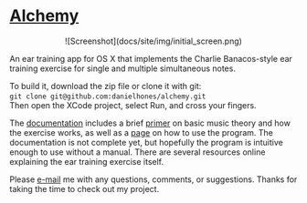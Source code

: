 # [Alchemy](http://www.alchemyeartraining.com)

<center>![Screenshot](docs/site/img/initial_screen.png)</center>

An ear training app for OS X that implements the Charlie Banacos-style ear training exercise for single and multiple
simultaneous notes.

To build it, download the zip file or clone it with git:<br>
```git clone git@github.com:danielhones/alchemy.git```<br>
Then open the XCode project, select Run, and cross your fingers.

The [documentation](http://www.alchemyeartraining.com/help.html) includes a brief
[primer](http://www.alchemyeartraining.com/method.html) on basic music theory and how the exercise works, as well as a
[page](http://www.alchemyeartraining.com/manual.html) on how to use the program.  The documentation is not complete yet,
but hopefully the program is intuitive enough to use without a manual.  There are several resources online explaining
the ear training exercise itself.

Please [e-mail](mailto:support@alchemyeartraining.com) me with any questions, comments, or suggestions.  Thanks for
taking the time to check out my project.
